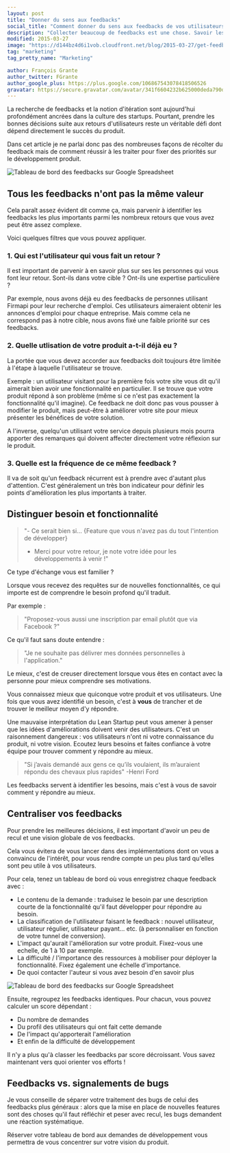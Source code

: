 ```yaml
---
layout: post
title: "Donner du sens aux feedbacks"
social_title: "Comment donner du sens aux feedbacks de vos utilisateurs"
description: "Collecter beaucoup de feedbacks est une chose. Savoir les analyser pour prendre les meilleures décisions en est une autre."
modified: 2015-03-27
image: "https://d144bz4d6i1vob.cloudfront.net/blog/2015-03-27/get-feedbacks-zopim.png"
tag: "marketing"
tag_pretty_name: "Marketing"

author: François Grante
author_twitter: FGrante
author_google_plus: https://plus.google.com/106867543078418506526
gravatar: https://secure.gravatar.com/avatar/341f6604232b625000deda790d8d39cd?d=mm&s=30&r=G
---
```


La recherche de feedbacks et la notion d'itération sont aujourd'hui profondément ancrées dans la culture des startups. Pourtant, prendre les bonnes décisions suite aux retours d'utilisateurs reste un véritable défi dont dépend directement le succès du produit.

Dans cet article je ne parlai donc pas des nombreuses façons de récolter du feedback mais de comment réussir à les traiter pour fixer des priorités sur le développement produit.

<img class="img-responsive" src="https://d144bz4d6i1vob.cloudfront.net/blog/2015-03-27/get-feedbacks-zopim.png" alt="Tableau de bord des feedbacks sur Google Spreadsheet">

## Tous les feedbacks n'ont pas la même valeur

Cela paraît assez évident dit comme ça, mais parvenir à identifier les feedbacks les plus importants parmi les nombreux retours que vous avez peut être assez complexe.

Voici quelques filtres que vous pouvez appliquer.

### 1. Qui est l'utilisateur qui vous fait un retour ?

Il est important de parvenir à en savoir plus sur ses les personnes qui vous font leur retour. Sont-ils dans votre cible ? Ont-ils une expertise particulière ?

Par exemple, nous avons déjà eu des feedbacks de personnes utilisant Firmapi pour leur recherche d'emploi. Ces utilisateurs aimeraient obtenir les annonces d'emploi pour chaque entreprise. Mais comme cela ne correspond pas à notre cible, nous avons fixé une faible priorité sur ces feedbacks.

### 2. Quelle utlisation de votre produit a-t-il déjà eu ?

La portée que vous devez accorder aux feedbacks doit toujours être limitée à l'étape à laquelle l'utilisateur se trouve.

Exemple : un utilisateur visitant pour la première fois votre site vous dit qu'il aimerait bien avoir une fonctionnalité en particulier. Il se trouve que votre produit répond à son problème (même si ce n'est pas exactement la fonctionnalité qu'il imagine). Ce feedback ne doit donc pas vous pousser à modifier le produit, mais peut-être à améliorer votre site pour mieux présenter les bénéfices de votre solution.

A l'inverse, quelqu'un utilisant votre service depuis plusieurs mois pourra apporter des remarques qui doivent affecter directement votre réflexion sur le produit.

### 3. Quelle est la fréquence de ce même feedback ?

Il va de soit qu'un feedback récurrent est à prendre avec d'autant plus d'attention. C'est généralement un très bon indicateur pour définir les points d'amélioration les plus importants à traiter.

## Distinguer besoin et fonctionnalité

> "- Ce serait bien si... {Feature que vous n'avez pas du tout l'intention de développer}<br>
> - Merci pour votre retour, je note votre idée pour les développements à venir !"

Ce type d'échange vous est familier ?

Lorsque vous recevez des requêtes sur de nouvelles fonctionnalités, ce qui importe est de comprendre le besoin profond qu'il traduit.

Par exemple :

> "Proposez-vous aussi une inscription par email plutôt que via Facebook ?"

Ce qu'il faut sans doute entendre :

> "Je ne souhaite pas délivrer mes données personnelles à l'application."

Le mieux, c'est de creuser directement lorsque vous êtes en contact avec la personne pour mieux comprendre ses motivations.

Vous connaissez mieux que quiconque votre produit et vos utilisateurs. Une fois que vous avez identifié un besoin, c'est à **vous** de trancher et de trouver le meilleur moyen d'y répondre.

Une mauvaise interprétation du Lean Startup peut vous amener à penser que les idées d'améliorations doivent venir des utilisateurs. C'est un raisonnement dangereux : vos utilisateurs n'ont ni votre connaissance du produit, ni votre vision. Ecoutez leurs besoins et faites confiance à votre équipe pour trouver comment y répondre au mieux.

> "Si j’avais demandé aux gens ce qu’ils voulaient, ils m’auraient répondu des chevaux plus rapides" -Henri Ford

<div class="click-to-tweet">
  Les feedbacks servent à identifier les besoins, mais c'est à vous de savoir comment y répondre au mieux.
  <a class="tweet-link" data-original-title="Tweeter ça" data-placement="top" data-toggle="tooltip" href="https://twitter.com/intent/tweet?text=Les%20feedbacks%20servent%20%C3%A0%20identifier%20les%20besoins%2C%20mais%20c%27est%20%C3%A0%20vous%20de%20savoir%20comment%20y%20r%C3%A9pondre%20au%20mieux.&url=http://blog.firmapi.com/entreprises-francaises-facebook/&related=_Firmapi&via=_Firmapi"><i class="fa fa-twitter"></i></a>
</div>

## Centraliser vos feedbacks

Pour prendre les meilleures décisions, il est important d'avoir un peu de recul et une vision globale de vos feedbacks.

Cela vous évitera de vous lancer dans des implémentations dont on vous a convaincu de l'intérêt, pour vous rendre compte un peu plus tard qu'elles sont peu utile à vos utilisateurs.

Pour cela, tenez un tableau de bord où vous enregistrez chaque feedback avec :

* Le contenu de la demande : traduisez le besoin par une description courte de la fonctionnalité qu'il faut développer pour répondre au besoin.
* La classification de l'utilisateur faisant le feedback : nouvel utilisateur, utilisateur régulier, utilisateur payant... etc. (à personnaliser en fonction de votre tunnel de conversion).
* L'impact qu'aurait l'amélioration sur votre produit. Fixez-vous une echelle, de 1 à 10 par exemple.
* La difficulté / l'importance des ressources à mobiliser pour déployer la fonctionnalité. Fixez également une échelle d'importance.
* De quoi contacter l'auteur si vous avez besoin d'en savoir plus

<img class="img-responsive" src="https://d144bz4d6i1vob.cloudfront.net/blog/2015-03-27/feedbacks-spreadsheet.png" alt="Tableau de bord des feedbacks sur Google Spreadsheet">

Ensuite, regroupez les feedbacks identiques. Pour chacun, vous pouvez calculer un score dépendant :

* Du nombre de demandes
* Du profil des utilisateurs qui ont fait cette demande
* De l'impact qu'apporterait l'amélioration
* Et enfin de la difficulté de développement

Il n'y a plus qu'à classer les feedbacks par score décroissant. Vous savez maintenant vers quoi orienter vos efforts !


## Feedbacks vs. signalements de bugs

Je vous conseille de séparer votre traitement des bugs de celui des feedbacks plus généraux : alors que la mise en place de nouvelles features sont des choses qu'il faut réfléchir et peser avec recul, les bugs demandent une réaction systématique.

Réserver votre tableau de bord aux demandes de développement vous permettra de vous concentrer sur votre vision du produit.